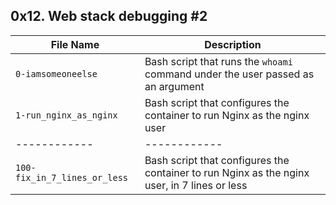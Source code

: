 ## 0x12. Web stack debugging #2

| File Name | Description     |
| ------------ | ------------    |
| `0-iamsomeoneelse` | Bash script that runs the `whoami` command under the user passed as an argument |
| `1-run_nginx_as_nginx` | Bash script that configures the container to run Nginx as the nginx user |
| ------------ | ------------    |
| `100-fix_in_7_lines_or_less` | Bash script that configures the container to run Nginx as the nginx user, in 7 lines or less |
